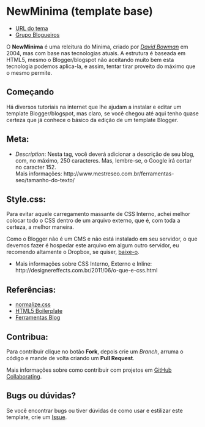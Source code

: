 NewMinima (template base)
=========

<ul>
<li><a href="http://new-minima.blogspot.com.br/">URL do tema</a></li>
<li><a href="https://www.facebook.com/groups/blogueiros/">Grupo Blogueiros</a>
</ul>

O <strong>NewMinima</strong> é uma releitura do Minima, criado por <cite><a href="http://stopdesign.com/">David Bowman</a></cite> em <time datetime="2004-26-02">2004</time>, mas com base nas tecnologias atuais. A estrutura é baseada em HTML5, mesmo o Blogger/blogspot não aceitando muito bem esta tecnologia podemos aplica-la, e assim, tentar tirar proveito do máximo que o mesmo permite.

Começando
---------

Há diversos tutoriais na internet que lhe ajudam a instalar e editar um template Blogger/blogspot, mas claro, se você chegou até aqui tenho quase certeza que já conhece o básico da edição de um template Blogger.

<strong>Meta</strong>:
----------------------

<ul>
<li><em>Description</em>: Nesta tag, você deverá adicionar a descrição de seu blog, com, no máximo, 250 caracteres. Mas, lembre-se, o Google irá cortar no caracter 152.<br/>Mais informações: http://www.mestreseo.com.br/ferramentas-seo/tamanho-do-texto/ </li>
</ul>

<strong>Style.css</strong>:
---------------------------

Para evitar aquele carregamento massante de CSS Interno, achei melhor colocar todo o CSS dentro de um arquivo externo, que é, com toda a certeza, a melhor maneira.

Como o Blogger não é um CMS e não está instalado em seu servidor, o que devemos fazer é hospedar este arquivo em algum outro servidor, eu recomendo altamente o Dropbox, se quiser, <a href="http://db.tt/v65v1gun">baixe-o</a>.

<ul>
<li>Mais informações sobre CSS Interno, Externo e Inline:<br/> http://designereffects.com.br/2011/06/o-que-e-css.html</li>
</ul>


Referências:
-----------

<ul>
<li><a href="https://necolas.github.com/normalize.css/">normalize.css</a></li>
<li><a href="https://github.com/h5bp/html5-boilerplate">HTML5 Boilerplate</a></li>
<li><a href="http://www.ferramentasblog.com/2010/08/codigos-e-tags-condicionais-do-blogger.html">Ferramentas Blog</a></li>
</ul>

Contribua:
----------

Para contribuir clique no botão <strong>Fork</strong>, depois crie um <em>Branch</em>, arruma o código e mande de volta criando um <strong>Pull Request</strong>.

Mais informações sobre como contribuir com projetos em <a href="https://help.github.com/categories/63/articles">GitHub Collaborating</a>.

Bugs ou dúvidas?
----------------

Se você encontrar bugs ou tiver dúvidas de como usar e estilizar este template, crie um <a href="https://github.com/kvnol/newminima/issues">Issue</a>.
